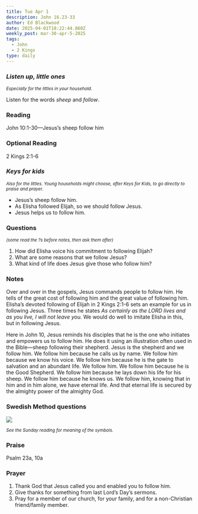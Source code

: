 ```yaml
---
title: Tue Apr 1
description: John 16.23-33
author: Ed Blackwood
date: 2025-04-01T18:22:44.860Z
weekly_post: mar-30-apr-5-2025
tags:
  - John
  - 2 Kings
type: daily
---
```

### *Listen up, little ones*

<div><small><i>Especially for the littles in your household.</i></small></div>

Listen for the words *sheep* and *follow*.

### Reading

John 10:1-30—Jesus’s sheep follow him

### Optional Reading

2 Kings 2:1-6

### *Keys for kids*

<div><small><i>Also for the littles. Young households might choose, after Keys for Kids, to go directly to praise and prayer.</i></small></div>

* Jesus’s sheep follow him.
* As Elisha followed Elijah, so we should follow Jesus.
* Jesus helps us to follow him.

### Questions

<div><small><i>(some read the ?s before notes, then ask them after)</i></small></div>

1. How did Elisha voice his commitment to following Elijah?
2. What are some reasons that we follow Jesus?
3. What kind of life does Jesus give those who follow him?

### Notes

Over and over in the gospels, Jesus commands people to follow him. He tells of the great cost of following him and the great value of following him. Elisha’s devoted following of Elijah in 2 Kings 2:1-6 sets an example for us in following Jesus. Three times he states *As certainly as the LORD lives and as you live, I will not leave you.* We would do well to imitate Elisha in this, but in following Jesus.

Here in John 10, Jesus reminds his disciples that he is the one who initiates and empowers us to follow him. He does it using an illustration often used in the Bible—sheep following their shepherd. Jesus is the shepherd and we follow him. We follow him because he calls us by name. We follow him because we know his voice. We follow him because he is the gate to salvation and an abundant life. We follow him. We follow him because he is the Good Shepherd. We follow him because he lays down his life for his sheep. We follow him because he knows us. We follow him, knowing that in him and in him alone, we have eternal life. And that eternal life is secured by the almighty power of the almighty God.

### Swedish Method questions

![](/static/img/family_worship_study_ed-swedish_questions.png)

<div><small><i>See the Sunday reading for meaning of the symbols.</i></small></div>

### Praise

P﻿salm 23a, 10a

### Prayer

1. Thank God that Jesus called you and enabled you to follow him.
2. Give thanks for something from last Lord’s Day’s sermons.
3. Pray for a member of our church, for your family, and for a non-Christian friend/family member.
